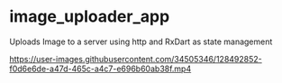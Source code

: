# image_uploader_app

Uploads Image to a server using http and RxDart as state management

https://user-images.githubusercontent.com/34505346/128492852-f0d6e6de-a47d-465c-a4c7-e696b60ab38f.mp4
